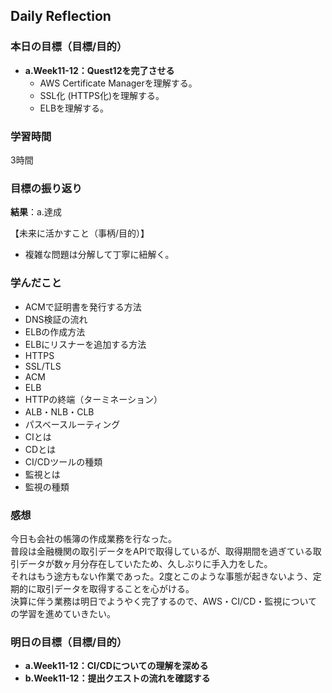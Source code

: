 ## Daily Reflection

### 本日の目標（目標/目的）
- **a.Week11-12：Quest12を完了させる**  
  - AWS Certificate Managerを理解する。
  - SSL化 (HTTPS化)を理解する。
  - ELBを理解する。

### 学習時間
3時間

### 目標の振り返り
**結果**：a.達成

【未来に活かすこと（事柄/目的）】
- 複雑な問題は分解して丁寧に紐解く。

### 学んだこと
- ACMで証明書を発行する方法
- DNS検証の流れ
- ELBの作成方法
- ELBにリスナーを追加する方法
- HTTPS
- SSL/TLS
- ACM
- ELB
- HTTPの終端（ターミネーション）
- ALB・NLB・CLB
- パスベースルーティング
- CIとは
- CDとは
- CI/CDツールの種類
- 監視とは
- 監視の種類

### 感想
今日も会社の帳簿の作成業務を行なった。  
普段は金融機関の取引データをAPIで取得しているが、取得期間を過ぎている取引データが数ヶ月分存在していたため、久しぶりに手入力をした。  
それはもう途方もない作業であった。2度とこのような事態が起きないよう、定期的に取引データを取得することを心がける。  
決算に伴う業務は明日でようやく完了するので、AWS・CI/CD・監視についての学習を進めていきたい。  

### 明日の目標（目標/目的）
- **a.Week11-12：CI/CDについての理解を深める**
- **b.Week11-12：提出クエストの流れを確認する**

